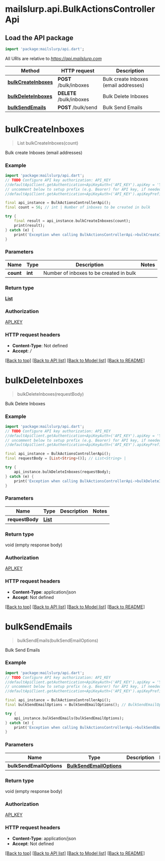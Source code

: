 # mailslurp.api.BulkActionsControllerApi

## Load the API package
```dart
import 'package:mailslurp/api.dart';
```

All URIs are relative to *https://api.mailslurp.com*

Method | HTTP request | Description
------------- | ------------- | -------------
[**bulkCreateInboxes**](BulkActionsControllerApi#bulkcreateinboxes) | **POST** /bulk/inboxes | Bulk create Inboxes (email addresses)
[**bulkDeleteInboxes**](BulkActionsControllerApi#bulkdeleteinboxes) | **DELETE** /bulk/inboxes | Bulk Delete Inboxes
[**bulkSendEmails**](BulkActionsControllerApi#bulksendemails) | **POST** /bulk/send | Bulk Send Emails


# **bulkCreateInboxes**
> List<InboxDto> bulkCreateInboxes(count)

Bulk create Inboxes (email addresses)

### Example 
```dart
import 'package:mailslurp/api.dart';
// TODO Configure API key authorization: API_KEY
//defaultApiClient.getAuthentication<ApiKeyAuth>('API_KEY').apiKey = 'YOUR_API_KEY';
// uncomment below to setup prefix (e.g. Bearer) for API key, if needed
//defaultApiClient.getAuthentication<ApiKeyAuth>('API_KEY').apiKeyPrefix = 'Bearer';

final api_instance = BulkActionsControllerApi();
final count = 56; // int | Number of inboxes to be created in bulk

try { 
    final result = api_instance.bulkCreateInboxes(count);
    print(result);
} catch (e) {
    print('Exception when calling BulkActionsControllerApi->bulkCreateInboxes: $e\n');
}
```

### Parameters

Name | Type | Description  | Notes
------------- | ------------- | ------------- | -------------
 **count** | **int**| Number of inboxes to be created in bulk | 

### Return type

[**List<InboxDto>**](InboxDto)

### Authorization

[API_KEY](../README#API_KEY)

### HTTP request headers

 - **Content-Type**: Not defined
 - **Accept**: */*

[[Back to top]](#) [[Back to API list]](../README#documentation-for-api-endpoints) [[Back to Model list]](../README#documentation-for-models) [[Back to README]](../README)

# **bulkDeleteInboxes**
> bulkDeleteInboxes(requestBody)

Bulk Delete Inboxes

### Example 
```dart
import 'package:mailslurp/api.dart';
// TODO Configure API key authorization: API_KEY
//defaultApiClient.getAuthentication<ApiKeyAuth>('API_KEY').apiKey = 'YOUR_API_KEY';
// uncomment below to setup prefix (e.g. Bearer) for API key, if needed
//defaultApiClient.getAuthentication<ApiKeyAuth>('API_KEY').apiKeyPrefix = 'Bearer';

final api_instance = BulkActionsControllerApi();
final requestBody = [List<String>()]; // List<String> | 

try { 
    api_instance.bulkDeleteInboxes(requestBody);
} catch (e) {
    print('Exception when calling BulkActionsControllerApi->bulkDeleteInboxes: $e\n');
}
```

### Parameters

Name | Type | Description  | Notes
------------- | ------------- | ------------- | -------------
 **requestBody** | [**List<String>**](String)|  | 

### Return type

void (empty response body)

### Authorization

[API_KEY](../README#API_KEY)

### HTTP request headers

 - **Content-Type**: application/json
 - **Accept**: Not defined

[[Back to top]](#) [[Back to API list]](../README#documentation-for-api-endpoints) [[Back to Model list]](../README#documentation-for-models) [[Back to README]](../README)

# **bulkSendEmails**
> bulkSendEmails(bulkSendEmailOptions)

Bulk Send Emails

### Example 
```dart
import 'package:mailslurp/api.dart';
// TODO Configure API key authorization: API_KEY
//defaultApiClient.getAuthentication<ApiKeyAuth>('API_KEY').apiKey = 'YOUR_API_KEY';
// uncomment below to setup prefix (e.g. Bearer) for API key, if needed
//defaultApiClient.getAuthentication<ApiKeyAuth>('API_KEY').apiKeyPrefix = 'Bearer';

final api_instance = BulkActionsControllerApi();
final bulkSendEmailOptions = BulkSendEmailOptions(); // BulkSendEmailOptions | 

try { 
    api_instance.bulkSendEmails(bulkSendEmailOptions);
} catch (e) {
    print('Exception when calling BulkActionsControllerApi->bulkSendEmails: $e\n');
}
```

### Parameters

Name | Type | Description  | Notes
------------- | ------------- | ------------- | -------------
 **bulkSendEmailOptions** | [**BulkSendEmailOptions**](BulkSendEmailOptions)|  | 

### Return type

void (empty response body)

### Authorization

[API_KEY](../README#API_KEY)

### HTTP request headers

 - **Content-Type**: application/json
 - **Accept**: Not defined

[[Back to top]](#) [[Back to API list]](../README#documentation-for-api-endpoints) [[Back to Model list]](../README#documentation-for-models) [[Back to README]](../README)

